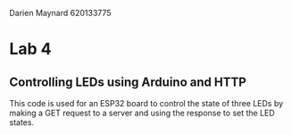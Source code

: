 Darien Maynard 620133775

# Lab 4

## Controlling LEDs using Arduino and HTTP

This code is used for an ESP32 board to control the state of three LEDs by making a GET request to a server and using the response to set the LED states.

